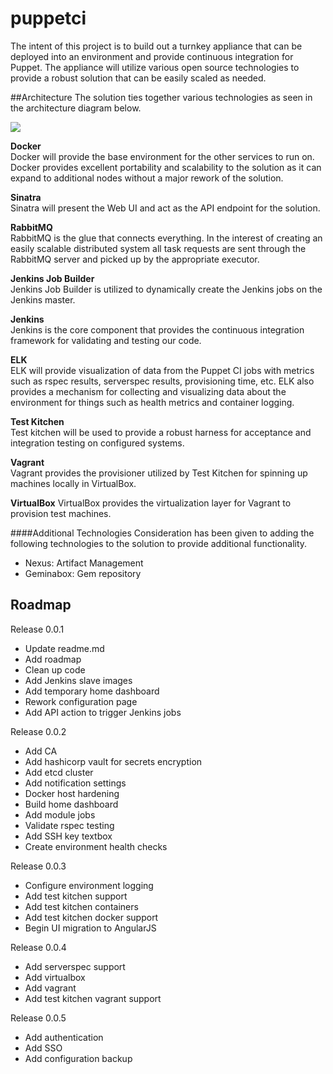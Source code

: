 # puppetci

The intent of this project is to build out a turnkey appliance that can be deployed into an environment and provide continuous integration for Puppet. The appliance will utilize various open source technologies to provide a robust solution that can be easily scaled as needed.

##Architecture
The solution ties together various technologies as seen in the architecture diagram below.

![](http://www.greenreedtech.com/content/images/2017/02/PuppetCI_Architecture.png)

**Docker**   
Docker will provide the base environment for the other services to run on. Docker provides excellent portability and scalability to the solution as it can expand to additional nodes without a major rework of the solution.

**Sinatra**  
Sinatra will present the Web UI and act as the API endpoint for the solution.

**RabbitMQ**  
RabbitMQ is the glue that connects everything. In the interest of creating an easily scalable distributed system all task requests are sent through the RabbitMQ server and picked up by the appropriate executor.

**Jenkins Job Builder**  
Jenkins Job Builder is utilized to dynamically create the Jenkins jobs on the Jenkins master.
 
**Jenkins**  
Jenkins is the core component that provides the continuous integration framework for validating and testing our code.

**ELK**  
ELK will provide visualization of data from the Puppet CI jobs with metrics such as rspec results, serverspec results, provisioning time, etc. ELK also provides a mechanism for collecting and visualizing data about the environment for things such as health metrics and container logging. 

**Test Kitchen**  
Test kitchen will be used to provide a robust harness for acceptance and integration testing on configured systems.

**Vagrant**  
Vagrant provides the provisioner utilized by Test Kitchen for spinning up machines locally in VirtualBox.

**VirtualBox**
VirtualBox provides the virtualization layer for Vagrant to provision test machines.

####Additional Technologies
Consideration has been given to adding the following technologies to the solution to provide additional functionality.

* Nexus: Artifact Management  
* Geminabox: Gem repository

## Roadmap

Release 0.0.1
* Update readme.md
* Add roadmap
* Clean up code
* Add Jenkins slave images
* Add temporary home dashboard
* Rework configuration page
* Add API action to trigger Jenkins jobs

Release 0.0.2
* Add CA
* Add hashicorp vault for secrets encryption
* Add etcd cluster
* Add notification settings
* Docker host hardening
* Build home dashboard
* Add module jobs
* Validate rspec testing
* Add SSH key textbox
* Create environment health checks

Release 0.0.3
* Configure environment logging
* Add test kitchen support
* Add test kitchen containers
* Add test kitchen docker support
* Begin UI migration to AngularJS


Release 0.0.4
* Add serverspec support
* Add virtualbox
* Add vagrant
* Add test kitchen vagrant support

Release 0.0.5
* Add authentication
* Add SSO
* Add configuration backup


